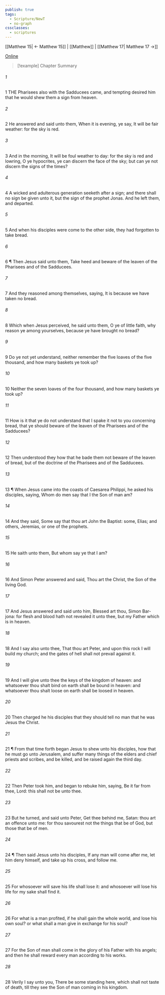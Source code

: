 ```yaml
---
publish: true
tags:
  - Scripture/NewT
  - no-graph
cssclasses:
  - scriptures
---
```

[[Matthew 15| ← Matthew 15]] | [[Matthew]] | [[Matthew 17| Matthew 17 →]]

[Online](https://churchofjesuschrist.org/study/scriptures/nt/matt/16?lang=eng)

>[!example] Chapter Summary
>
###### 1
1 THE Pharisees also with the Sadducees came, and tempting desired him that he would shew them a sign from heaven.
###### 2
2 He answered and said unto them, When it is evening, ye say, It will be fair weather: for the sky is red.
###### 3
3 And in the morning, It will be foul weather to day: for the sky is red and lowring, O ye hypocrites, ye can discern the face of the sky; but can ye not discern the signs of the times?
###### 4
4 A wicked and adulterous generation seeketh after a sign; and there shall no sign be given unto it, but the sign of the prophet Jonas. And he left them, and departed.
###### 5
5 And when his disciples were come to the other side, they had forgotten to take bread.
###### 6
6 ¶ Then Jesus said unto them, Take heed and beware of the leaven of the Pharisees and of the Sadducees.
###### 7
7 And they reasoned among themselves, saying, It is because we have taken no bread.
###### 8
8 Which when Jesus perceived, he said unto them, O ye of little faith, why reason ye among yourselves, because ye have brought no bread?
###### 9
9 Do ye not yet understand, neither remember the five loaves of the five thousand, and how many baskets ye took up?
###### 10
10 Neither the seven loaves of the four thousand, and how many baskets ye took up?
###### 11
11 How is it that ye do not understand that I spake it not to you concerning bread, that ye should beware of the leaven of the Pharisees and of the Sadducees?
###### 12
12 Then understood they how that he bade them not beware of the leaven of bread, but of the doctrine of the Pharisees and of the Sadducees.
###### 13
13 ¶ When Jesus came into the coasts of Caesarea Philippi, he asked his disciples, saying, Whom do men say that I the Son of man am?
###### 14
14 And they said, Some say that thou art John the Baptist: some, Elias; and others, Jeremias, or one of the prophets.
###### 15
15 He saith unto them, But whom say ye that I am?
###### 16
16 And Simon Peter answered and said, Thou art the Christ, the Son of the living God.
###### 17
17 And Jesus answered and said unto him, Blessed art thou, Simon Bar-jona: for flesh and blood hath not revealed it unto thee, but my Father which is in heaven.
###### 18
18 And I say also unto thee, That thou art Peter, and upon this rock I will build my church; and the gates of hell shall not prevail against it.
###### 19
19 And I will give unto thee the keys of the kingdom of heaven: and whatsoever thou shalt bind on earth shall be bound in heaven: and whatsoever thou shalt loose on earth shall be loosed in heaven.
###### 20
20 Then charged he his disciples that they should tell no man that he was Jesus the Christ.
###### 21
21 ¶ From that time forth began Jesus to shew unto his disciples, how that he must go unto Jerusalem, and suffer many things of the elders and chief priests and scribes, and be killed, and be raised again the third day.
###### 22
22 Then Peter took him, and began to rebuke him, saying, Be it far from thee, Lord: this shall not be unto thee.
###### 23
23 But he turned, and said unto Peter, Get thee behind me, Satan: thou art an offence unto me: for thou savourest not the things that be of God, but those that be of men.
###### 24
24 ¶ Then said Jesus unto his disciples, If any man will come after me, let him deny himself, and take up his cross, and follow me.
###### 25
25 For whosoever will save his life shall lose it: and whosoever will lose his life for my sake shall find it.
###### 26
26 For what is a man profited, if he shall gain the whole world, and lose his own soul? or what shall a man give in exchange for his soul?
###### 27
27 For the Son of man shall come in the glory of his Father with his angels; and then he shall reward every man according to his works.
###### 28
28 Verily I say unto you, There be some standing here, which shall not taste of death, till they see the Son of man coming in his kingdom.



